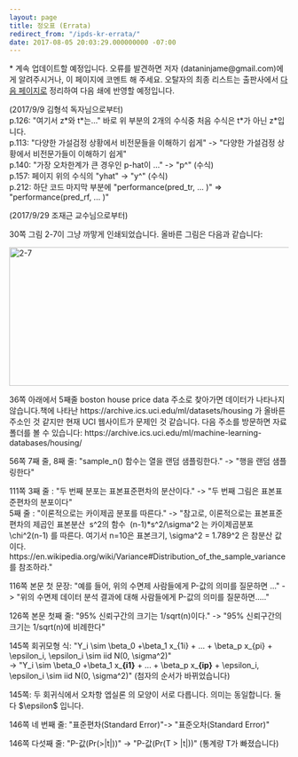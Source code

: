 ```yaml
---
layout: page
title: 정오표 (Errata)
redirect_from: "/ipds-kr-errata/"
date: 2017-08-05 20:03:29.000000000 -07:00
---
```

<p>* 계속 업데이트할 예정입니다. 오류를 발견하면 저자 (dataninjame@gmail.com)에게 알려주시거나, 이 페이지에 코멘트 해 주세요. 오탈자의 최종 리스트는 출판사에서 <a href="http://jpub.tistory.com/726">다음 페이지로</a> 정리하여 다음 쇄에 반영할 예정입니다.</p>
<div>(2017/9/9 김형석 독자님으로부터)</div>
<div></div>
<div>
<div>
<div>p.126: "여기서 z*와 t*는..." 바로 위 부분의 2개의 수식중 처음 수식은 t*가 아닌 z*입니다.</div>
<div></div>
<div>
<div>p.113: "다양한 가설검정 상황에서 비전문들을 이해하기 쉽게" -&gt; "다양한 가설검정 상황에서 비전문가들이 이해하기 쉽게"</div>
</div>
</div>
<div>
<div class="gmail_extra">
<div>p.140: "가장 오차한계가 큰 경우인 p-hat이 ..." -&gt; "p^" (수식)</div>
<div>p.157: 페이지 위의 수식의 "yhat" -&gt; "y^" (수식)</div>
<div>
<div class="gmail_extra">p.212: 하단 코드 마지막 부분에 "performance(pred_tr, ... )" =&gt; "performance(pred_rf, ... )"</div>
</div>
</div>
</div>
</div>
<p>(2017/9/29 조재근 교수님으로부터)</p>
<p>30쪽 그림 2-7이 그냥 까맣게 인쇄되었습니다. 올바른 그림은 다음과 같습니다:</p>
<p><img class="alignnone wp-image-691" src="{{ site.baseurl }}/assets/2-7.png" alt="2-7" width="1440" height="250" /></p>
<p>36쪽 아래에서 5째줄 boston house price data 주소로 찾아가면 데이터가 나타나지 않습니다.책에 나타난 https://archive.ics.uci.edu/ml/datasets/housing 가 올바른 주소인 것 같지만 현재 UCI 웹사이트가 문제인 것 같습니다. 다음 주소를 방문하면 자료 폴더를 볼 수 있습니다: https://archive.ics.uci.edu/ml/machine-learning-databases/housing/</p>
<p>56쪽 7째 줄, 8째 줄: "sample_n() 함수는 열을 랜덤 샘플링한다." -&gt; "행을 랜덤 샘플링한다"</p>
<p>111쪽 3째 줄 : "두 번째 분포는 표본표준편차의 분산이다." -&gt; "두 번째 그림은 표본표준편차의 분포이다"<br />
5째 줄 : "이론적으로는 카이제곱 분포를 따른다." -&gt; "참고로, 이론적으로는 표본표준편차의 제곱인 표본분산  s^2의 함수  (n-1)*s^2/\sigma^2 는 카이제곱분포 \chi^2(n-1) 를 따른다. 여기서 n=10은 표본크기, \sigma^2 = 1.789^2 은 참분산 값이다. https://en.wikipedia.org/wiki/Variance#Distribution_of_the_sample_variance 를 참조하라."</p>
<p>116쪽 본문 첫 문장: "예를 들어, 위의 수면제 사람들에게 P-값의 의미를 질문하면 ..." -&gt; "위의 수면제 데이터 분석 결과에 대해 사람들에게 P-값의 의미를 질문하면....."</p>
<p>126쪽 본문 첫째 줄: "95% 신뢰구간의 크기는 1/sqrt(n)이다." -&gt; "95% 신뢰구간의 크기는 1/sqrt(n)에 비례한다"</p>
<p>145쪽 회귀모형 식: "Y_i \sim \beta_0 +\beta_1 x_{1i} + ... + \beta_p x_{pi} + \epsilon_i, \epsilon_i \sim iid N(0, \sigma^2)"<br />
-&gt; "Y_i \sim \beta_0 +\beta_1 x_<strong>{i1}</strong> + ... + \beta_p x_<strong>{ip}</strong> + \epsilon_i, \epsilon_i \sim iid N(0, \sigma^2)" (첨자의 순서가 바뀌었습니다)</p>
<p>145쪽: 두 회귀식에서 오차항 엡실론 의 모양이 서로 다릅니다. 의미는 동일합니다. 둘 다 $\epsilon$ 입니다.</p>
<p>146쪽 네 번째 줄: "표준편차(Standard Error)"-&gt; "표준오차(Standard Error)"</p>
<p>146쪽 다섯째 줄: "P-값(Pr(&gt;|t|))" -&gt; "P-값(Pr(T &gt; |t|))" (통계량 T가 빠졌습니다)</p>
